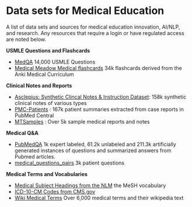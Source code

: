 # Data sets for Medical Education

A list of data sets and sources for medical education innovation, AI/NLP, and research.  Any resources that require a login or have regulated access are noted below.

**USMLE Questions and Flashcards**
* [MedQA](https://github.com/jind11/MedQA) 14,000 USMLE Questions
* [Medical Meadow Medical flashcards](https://huggingface.co/datasets/medalpaca/medical_meadow_medical_flashcards) 34k flashcards derived from the Anki Medical Curriculum

**Clinical Notes and Reports**
* [Asclepius: Synthetic Clincal Notes & Instruction Dataset](https://huggingface.co/datasets/starmpcc/Asclepius-Synthetic-Clinical-Notes): 158k synthetic clinical notes of various types
* [PMC-Patients](https://huggingface.co/datasets/zhengyun21/PMC-Patients) : 167k patient summaries extracted from case reports in PubMed Central
* [MTSamples](https://mtsamples.com/) : Over 5k sample medical reports and notes

**Medical Q&A**
* [PubMedQA](https://pubmedqa.github.io/) 1k expert labeled, 61.2k unlabeled and 211.3k artificially generated instances of questions and summarized answers from Pubmed articles.
* [medical_questions_pairs](https://huggingface.co/datasets/medical_questions_pairs) 3k patient questions

**Medical Terms and Vocabularies**

* [Medical Subject Headings from the NLM](https://www.nlm.nih.gov/databases/download/mesh.html) the MeSH vocabulary
* [ICD-10-CM Codes from CMS.gov](https://www.cms.gov/medicare/icd-10/2023-icd-10-cm)
* [Wiki Medical Terms](https://huggingface.co/datasets/gamino/wiki_medical_terms) Over 6,000 medical terms and their wikipedia text


